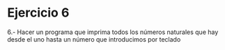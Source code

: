 # Ejercicio 6
6.- Hacer un programa que imprima todos los números naturales que hay desde el uno hasta un
número que introducimos por teclado